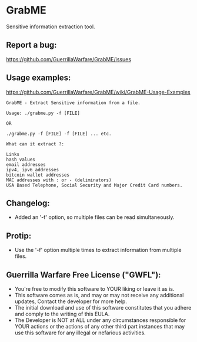 # GrabME
Sensitive information extraction tool.

Report a bug:
-------------
https://github.com/GuerrillaWarfare/GrabME/issues

Usage examples:
-------------------------
https://github.com/GuerrillaWarfare/GrabME/wiki/GrabME-Usage-Examples

    GrabME - Extract Sensitive information from a file.

    Usage: ./grabme.py -f [FILE]

    OR

    ./grabme.py -f [FILE] -f [FILE] ... etc.

    What can it extract ?:

    Links
    hash values
    email addresses
    ipv4, ipv6 addresses
    bitcoin wallet addresses
    MAC addresses with : or - (deliminators)
    USA Based Telephone, Social Security and Major Credit Card numbers.

Changelog:
----------
- Added an '-f' option, so multiple files can be read simultaneously.

Protip:
-------
- Use the '-f' option multiple times to extract information from multiple files.

Guerrilla Warfare Free License ("GWFL"):
----------------------------------------
- You're free to modify this software to YOUR liking or leave it as is.
- This software comes as is, and may or may not receive any additional updates, Contact the developer for more help.
- The initial download and use of this software constitutes that you adhere and comply to the writing of this EULA.
- The Developer is NOT at ALL under any circumstances responsible for YOUR actions or the actions of any other third part instances that may use this software for any illegal or nefarious activities.
